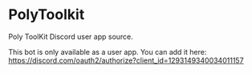 # PolyToolkit
Poly ToolKit Discord user app source.

This bot is only available as a user app. You can add it here: https://discord.com/oauth2/authorize?client_id=1293149340034011157
